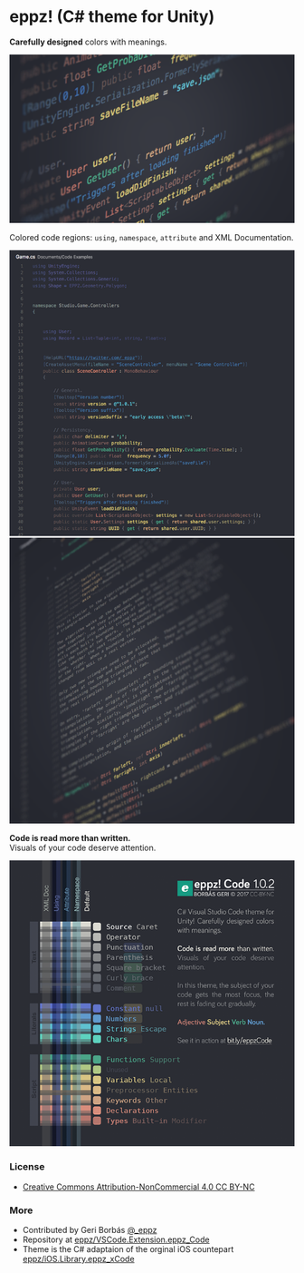 # eppz! (C# theme for Unity)

**Carefully designed** colors with meanings.

![alt](images/eppz-Code_1_727px_crop.png)

Colored code regions: `using`, `namespace`, `attribute` and XML Documentation.

![alt](images/eppz-Code_3_727px.png)
![alt](images/eppz-Code_4_727px.png)

**Code is read more than written.**<br />
Visuals of your code deserve attention.

![alt](images/eppz-Code_2_727px.png)

### License

* [Creative Commons Attribution-NonCommercial 4.0 CC BY-NC](https://creativecommons.org/licenses/by-nc/4.0/legalcode)


### More

* Contributed by Geri Borbás [@_eppz](http://twitter.com/_eppz)
* Repository at [eppz/VSCode.Extension.eppz_Code](https://github.com/eppz/VSCode.Extension.eppz_Code.git)
* Theme is the C# adaptaion of the orginal iOS countepart [eppz/iOS.Library.eppz_xCode](https://github.com/eppz/iOS.Library.eppz_xCode)
